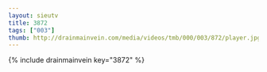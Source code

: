 ```yaml
--- 
layout: sieutv
title: 3872
tags: ["003"]
thumb: http://drainmainvein.com/media/videos/tmb/000/003/872/player.jpg
---
```

{% include drainmainvein key="3872" %} 
